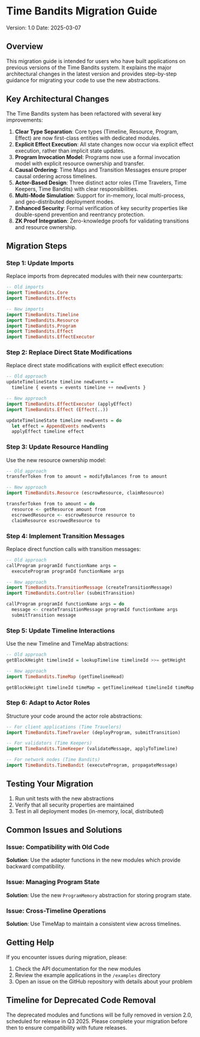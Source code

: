 # Time Bandits Migration Guide

Version: 1.0
Date: 2025-03-07

## Overview

This migration guide is intended for users who have built applications on previous versions of the Time Bandits system. It explains the major architectural changes in the latest version and provides step-by-step guidance for migrating your code to use the new abstractions.

## Key Architectural Changes

The Time Bandits system has been refactored with several key improvements:

1. **Clear Type Separation**: Core types (Timeline, Resource, Program, Effect) are now first-class entities with dedicated modules.
2. **Explicit Effect Execution**: All state changes now occur via explicit effect execution, rather than implicit state updates.
3. **Program Invocation Model**: Programs now use a formal invocation model with explicit resource ownership and transfer.
4. **Causal Ordering**: Time Maps and Transition Messages ensure proper causal ordering across timelines.
5. **Actor-Based Design**: Three distinct actor roles (Time Travelers, Time Keepers, Time Bandits) with clear responsibilities.
6. **Multi-Mode Simulation**: Support for in-memory, local multi-process, and geo-distributed deployment modes.
7. **Enhanced Security**: Formal verification of key security properties like double-spend prevention and reentrancy protection.
8. **ZK Proof Integration**: Zero-knowledge proofs for validating transitions and resource ownership.

## Migration Steps

### Step 1: Update Imports

Replace imports from deprecated modules with their new counterparts:

```haskell
-- Old imports
import TimeBandits.Core
import TimeBandits.Effects

-- New imports
import TimeBandits.Timeline
import TimeBandits.Resource
import TimeBandits.Program
import TimeBandits.Effect
import TimeBandits.EffectExecutor
```

### Step 2: Replace Direct State Modifications

Replace direct state modifications with explicit effect execution:

```haskell
-- Old approach
updateTimelineState timeline newEvents = 
  timeline { events = events timeline ++ newEvents }

-- New approach
import TimeBandits.EffectExecutor (applyEffect)
import TimeBandits.Effect (Effect(..))

updateTimelineState timeline newEvents = do
  let effect = AppendEvents newEvents
  applyEffect timeline effect
```

### Step 3: Update Resource Handling

Use the new resource ownership model:

```haskell
-- Old approach
transferToken from to amount = modifyBalances from to amount

-- New approach
import TimeBandits.Resource (escrowResource, claimResource)

transferToken from to amount = do
  resource <- getResource amount from
  escrowedResource <- escrowResource resource to
  claimResource escrowedResource to
```

### Step 4: Implement Transition Messages

Replace direct function calls with transition messages:

```haskell
-- Old approach
callProgram programId functionName args = 
  executeProgram programId functionName args

-- New approach
import TimeBandits.TransitionMessage (createTransitionMessage)
import TimeBandits.Controller (submitTransition)

callProgram programId functionName args = do
  message <- createTransitionMessage programId functionName args
  submitTransition message
```

### Step 5: Update Timeline Interactions

Use the new Timeline and TimeMap abstractions:

```haskell
-- Old approach
getBlockHeight timelineId = lookupTimeline timelineId >>= getHeight

-- New approach
import TimeBandits.TimeMap (getTimelineHead)

getBlockHeight timelineId timeMap = getTimelineHead timelineId timeMap
```

### Step 6: Adapt to Actor Roles

Structure your code around the actor role abstractions:

```haskell
-- For client applications (Time Travelers)
import TimeBandits.TimeTraveler (deployProgram, submitTransition)

-- For validators (Time Keepers)
import TimeBandits.TimeKeeper (validateMessage, applyToTimeline)

-- For network nodes (Time Bandits)
import TimeBandits.TimeBandit (executeProgram, propagateMessage)
```

## Testing Your Migration

1. Run unit tests with the new abstractions
2. Verify that all security properties are maintained
3. Test in all deployment modes (in-memory, local, distributed)

## Common Issues and Solutions

### Issue: Compatibility with Old Code

**Solution**: Use the adapter functions in the new modules which provide backward compatibility.

### Issue: Managing Program State

**Solution**: Use the new `ProgramMemory` abstraction for storing program state.

### Issue: Cross-Timeline Operations

**Solution**: Use TimeMap to maintain a consistent view across timelines.

## Getting Help

If you encounter issues during migration, please:

1. Check the API documentation for the new modules
2. Review the example applications in the `/examples` directory
3. Open an issue on the GitHub repository with details about your problem

## Timeline for Deprecated Code Removal

The deprecated modules and functions will be fully removed in version 2.0, scheduled for release in Q3 2025. Please complete your migration before then to ensure compatibility with future releases. 